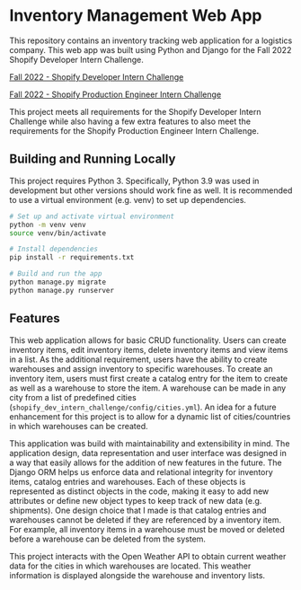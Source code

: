 # Inventory Management Web App

This repository contains an inventory tracking web application for a logistics company. This web app was built using Python and Django for the Fall 2022 Shopify Developer Intern Challenge.

[Fall 2022 - Shopify Developer Intern Challenge](https://docs.google.com/document/d/1PoxpoaJymXmFB3iCMhGL6js-ibht7GO_DkCF2elCySU/edit#heading=h.n7bww7g70ipk)

[Fall 2022 - Shopify Production Engineer Intern Challenge](https://docs.google.com/document/d/1cgmV2DW5mEOxhh5ekyopU4Cef07FNalP7WqAJdgpBuw/edit#heading=h.n7bww7g70ipk)

This project meets all requirements for the Shopify Developer Intern Challenge while also having a few extra features to also meet the requirements for the Shopify Production Engineer Intern Challenge.

## Building and Running Locally

This project requires Python 3. Specifically, Python 3.9 was used in development but other versions should work fine as well. It is recommended to use a virtual environment (e.g. venv) to set up dependencies.

```bash
# Set up and activate virtual environment
python -m venv venv
source venv/bin/activate

# Install dependencies
pip install -r requirements.txt

# Build and run the app
python manage.py migrate
python manage.py runserver
```

## Features
This web application allows for basic CRUD functionality. Users can create inventory items, edit inventory items, delete inventory items and view items in a list. As the additional requirement, users have the ability to create warehouses and assign inventory to specific warehouses. To create an inventory item, users must first create a catalog entry for the item to create as well as a warehouse to store the item. A warehouse can be made in any city from a list of predefined cities (`shopify_dev_intern_challenge/config/cities.yml`). An idea for a future enhancement for this project is to allow for a dynamic list of cities/countries in which warehouses can be created.

This application was build with maintainability and extensibility in mind. The application design, data representation and user interface was designed in a way that easily allows for the addition of new features in the future. The Django ORM helps us enforce data and relational integrity for inventory items, catalog entries and warehouses. Each of these objects is represented as distinct objects in the code, making it easy to add new attributes or define new object types to keep track of new data (e.g. shipments). One design choice that I made is that catalog entries and warehouses cannot be deleted if they are referenced by a inventory item. For example, all inventory items in a warehouse must be moved or deleted before a warehouse can be deleted from the system.

This project interacts with the Open Weather API to obtain current weather data for the cities in which warehouses are located. This weather information is displayed alongside the warehouse and inventory lists. 